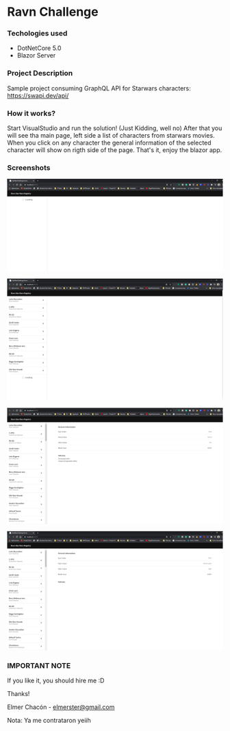 # Ravn Challenge

### Techologies used ### 
* DotNetCore 5.0
* Blazor Server

### Project Description ###
Sample project consuming GraphQL API for Starwars characters: https://swapi.dev/api/

### How it works? ###
Start VisualStudio and run the solution! (Just Kidding, well no) After that you will see tha main page, left side a list of characters from starwars movies. 
When you click on any character the general information of the selected character will show on rigth side of the page. That's it, enjoy the blazor app.

### Screenshots ###
![Main Page](https://github.com/mekobgs/Ravn-Challenge-V2-Elmer-Chacon/blob/dev/StarWarsChallenge/StarWarsScreenshots/mainPageloading.PNG?raw=true)


![Main Page loading data](https://github.com/mekobgs/Ravn-Challenge-V2-Elmer-Chacon/blob/dev/StarWarsChallenge/StarWarsScreenshots/mainPageloading2.PNG?raw=true)

![Character detail](https://github.com/mekobgs/Ravn-Challenge-V2-Elmer-Chacon/blob/dev/StarWarsChallenge/StarWarsScreenshots/detailInformation1.PNG?raw=true)

![Character detail](https://github.com/mekobgs/Ravn-Challenge-V2-Elmer-Chacon/blob/dev/StarWarsChallenge/StarWarsScreenshots/detailInformation2.PNG?raw=true)


### IMPORTANT NOTE ###
If you like it, you should hire me :D 

Thanks! 

Elmer Chacón - elmerster@gmail.com

Nota: Ya me contrataron yeiih
